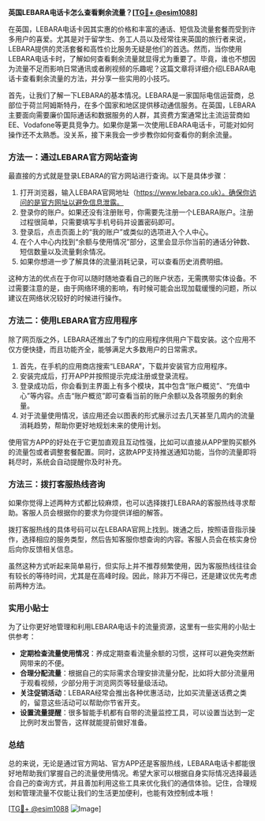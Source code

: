 **英国LEBARA电话卡怎么查看剩余流量？[[TG💪+ @esim1088](https://t.me/s/esim1088)]**

在英国，LEBARA电话卡因其实惠的价格和丰富的通话、短信及流量套餐而受到许多用户的喜爱。尤其是对于留学生、务工人员以及经常往来英国的旅行者来说，LEBARA提供的灵活套餐和高性价比服务无疑是他们的首选。然而，当你使用LEBARA电话卡时，了解如何查看剩余流量就显得尤为重要了。毕竟，谁也不想因为流量不足而影响日常通讯或者刷视频的乐趣呢？这篇文章将详细介绍LEBARA电话卡查看剩余流量的方法，并分享一些实用的小技巧。

首先，让我们了解一下LEBARA的基本情况。LEBARA是一家国际电信运营商，总部位于荷兰阿姆斯特丹，在多个国家和地区提供移动通信服务。在英国，LEBARA主要面向需要廉价国际通话和数据服务的人群，其资费方案通常比主流运营商如EE、Vodafone等更具竞争力。如果你是第一次使用LEBARA电话卡，可能对如何操作还不太熟悉。没关系，接下来我会一步步教你如何查看你的剩余流量。

### 方法一：通过LEBARA官方网站查询

最直接的方式就是登录LEBARA的官方网站进行查询。以下是具体步骤：

1. 打开浏览器，输入LEBARA官网地址（https://www.lebara.co.uk）。确保你访问的是官方网址以避免信息泄露。
2. 登录你的账户。如果还没有注册账号，你需要先注册一个LEBARA账户。注册过程很简单，只需要填写手机号码并设置密码即可。
3. 登录后，点击页面上的“我的账户”或类似的选项进入个人中心。
4. 在个人中心内找到“余额与使用情况”部分，这里会显示你当前的通话分钟数、短信数量以及流量剩余情况。
5. 如果你想进一步了解具体的流量消耗记录，可以查看历史消费明细。

这种方法的优点在于你可以随时随地查看自己的账户状态，无需携带实体设备。不过需要注意的是，由于网络环境的影响，有时候可能会出现加载缓慢的问题，所以建议在网络状况较好的时候进行操作。

### 方法二：使用LEBARA官方应用程序

除了网页版之外，LEBARA还推出了专门的应用程序供用户下载安装。这个应用不仅方便快捷，而且功能齐全，能够满足大多数用户的日常需求。

1. 首先，在手机的应用商店搜索“LEBARA”，下载并安装官方应用程序。
2. 安装完成后，打开APP并按照提示完成注册或登录流程。
3. 登录成功后，你会看到主界面上有多个模块，其中包含“账户概览”、“充值中心”等内容。点击“账户概览”即可查看当前的账户余额以及各项服务的剩余量。
4. 对于流量使用情况，该应用还会以图表的形式展示过去几天甚至几周内的流量消耗趋势，帮助你更好地规划未来的使用计划。

使用官方APP的好处在于它更加直观且互动性强，比如可以直接从APP里购买额外的流量包或者调整套餐配置。同时，这款APP支持推送通知功能，当你的流量即将耗尽时，系统会自动提醒你及时补充。

### 方法三：拨打客服热线咨询

如果你觉得上述两种方式都比较麻烦，也可以选择拨打LEBARA的客服热线寻求帮助。客服人员会根据你的要求为你提供详细的解答。

拨打客服热线的具体号码可以在LEBARA官网上找到。拨通之后，按照语音指示操作，选择相应的服务类型，然后告知客服你想查询的内容。客服人员会在核实身份后向你反馈相关信息。

虽然这种方式听起来简单易行，但实际上并不推荐频繁使用，因为客服热线往往会有较长的等待时间，尤其是在高峰时段。因此，除非万不得已，还是建议优先考虑前两种方法。

### 实用小贴士

为了让你更好地管理和利用LEBARA电话卡的流量资源，这里有一些实用的小贴士供参考：

- **定期检查流量使用情况**：养成定期查看流量余额的习惯，这样可以避免突然断网带来的不便。
- **合理分配流量**：根据自己的实际需求合理安排流量分配，比如将大部分流量用于观看视频，少部分用于浏览网页等轻量级活动。
- **关注促销活动**：LEBARA经常会推出各种优惠活动，比如买流量送话费之类的，留意这些活动可以帮助你节省开支。
- **设置流量提醒**：很多智能手机都有自带的流量监控工具，可以设置当达到一定比例时发出警告，这样就能提前做好准备。

### 总结

总的来说，无论是通过官方网站、官方APP还是客服热线，LEBARA电话卡都能很好地帮助我们掌握自己的流量使用情况。希望大家可以根据自身实际情况选择最适合自己的查询方式，并且善加利用这些工具来优化我们的通信体验。记住，合理规划和管理流量不仅能让我们的生活更加便利，也能有效控制成本哦！

[[TG💪+ @esim1088](https://t.me/s/esim1088) ![Image](https://i.postimg.cc/4NQfJmqS/Snipaste-2025-05-13-00-14-12.png)]